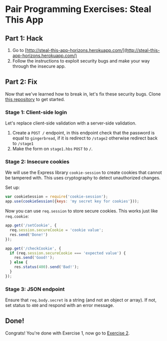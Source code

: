 # Pair Programming Exercises: Steal This App

## Part 1: Hack

1. Go to [http://steal-this-app-horizons.herokuapp.com/](http://steal-this-app-horizons.herokuapp.com/)
1. Follow the instructions to exploit security bugs and make your way through the insecure app.

## Part 2: Fix

Now that we've learned how to break in, let's fix these security bugs. 
Clone [this repository](https://github.com/horizons-school-of-technology/steal-this-app) to get
started.

### Stage 1: Client-side login

Let's replace client-side validation with a server-side validation.

1. Create a `POST /` endpoint, in this endpoint check that the
  password is equal to `gingerbread`, if it is redirect to
  `/stage2` otherwise redirect back to `/stage1`
1. Make the form on `stage1.hbs` `POST` to `/`.

### Stage 2: Insecure cookies

We will use the Express library `cookie-session` to create cookies
that cannot be tampered with. This uses cryptography to detect unauthorized
changes.

Set up:

```javascript
var cookieSession = require('cookie-session');
app.use(cookieSession({keys: 'my secret key for cookies'}));
```

Now you can use `req.session` to store secure cookies. This works just
like `req.cookie`:

```javascript
app.get('/setCookie', {
  req.session.secureCookie = 'cookie value';
  res.send('Done!')
});

app.get('/checkCookie', {
  if (req.session.secureCookie === 'expected value') {
    res.send('Good!');
  } else {
    res.status(400).send('Bad!');
  }
});
```

### Stage 3: JSON endpoint

Ensure that `req.body.secret` is a string (and not an object or array).
If not, set status to `400` and respond with an error message.

## Done!

Congrats! You're done with Exercise 1, now go to [Exercise 2](exercise2.md).

